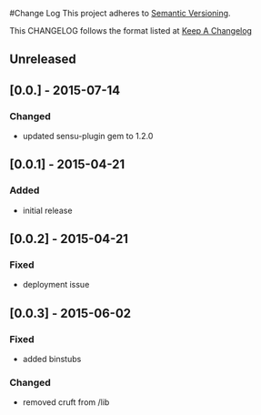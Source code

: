 #Change Log
This project adheres to [Semantic Versioning](http://semver.org/).

This CHANGELOG follows the format listed at [Keep A Changelog](http://keepachangelog.com/)

## Unreleased

## [0.0.] - 2015-07-14
### Changed
- updated sensu-plugin gem to 1.2.0

## [0.0.1] - 2015-04-21

### Added
- initial release

## [0.0.2] - 2015-04-21

### Fixed
- deployment issue

## [0.0.3] - 2015-06-02

### Fixed
- added binstubs

### Changed
- removed cruft from /lib

